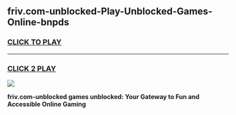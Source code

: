 
## friv.com-unblocked-Play-Unblocked-Games-Online-bnpds
<h3>
<a href="https://premium76.site?title=friv.com-unblocked&ref=25A">CLICK TO PLAY</a></h3>
<hr>

<h3>
<a href="https://premium76.site?title=friv.com-unblocked&ref=25A">CLICK 2 PLAY</a>
  
</h3>

<a href="https://premium76.site?title=friv.com-unblocked&ref=25A"><img src="https://clearcache.store/games.png"></a>


**friv.com-unblocked games unblocked: Your Gateway to Fun and Accessible Online Gaming**
